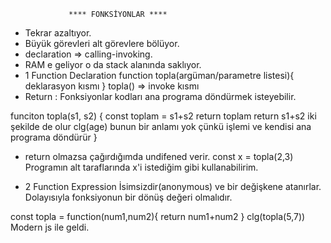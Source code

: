                  **** FONKSİYONLAR ****
- Tekrar azaltıyor.
- Büyük görevleri alt görevlere bölüyor.
- declaration => calling-invoking.
- RAM e geliyor o da stack alanında saklıyor.
- 1 Function Declaration
function topla(argüman/parametre listesi){
                                                 deklarasyon kısmı
}
topla() => invoke kısmı
- Return : Fonksiyonlar kodları ana programa döndürmek isteyebilir.

funciton topla(s1, s2) {
    const toplam = s1+s2
    return toplam
    return s1+s2  iki şekilde de olur
    clg(age) bunun bir anlamı yok çünkü işlemi ve kendisi ana programa döndürür
}
- return olmazsa çağırdığımda undifened verir.
const x = topla(2,3) Programın alt taraflarında x'i istediğim gibi kullanabilirim.

- 2 Function Expression
İsimsizdir(anonymous) ve bir değişkene atanırlar. Dolayısıyla fonksiyonun bir dönüş değeri olmalıdır.

const topla = function(num1,num2){
    return num1+num2
}
clg(topla(5,7))
Modern js ile geldi.

